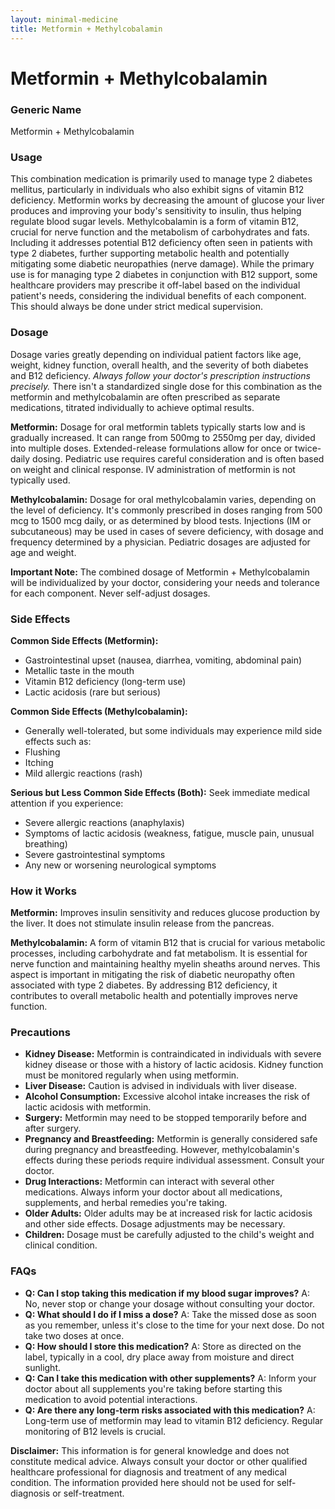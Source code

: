 ```yaml
---
layout: minimal-medicine
title: Metformin + Methylcobalamin
---
```


# Metformin + Methylcobalamin
### Generic Name
Metformin + Methylcobalamin

### Usage

This combination medication is primarily used to manage type 2 diabetes mellitus, particularly in individuals who also exhibit signs of vitamin B12 deficiency.  Metformin works by decreasing the amount of glucose your liver produces and improving your body's sensitivity to insulin, thus helping regulate blood sugar levels.  Methylcobalamin is a form of vitamin B12, crucial for nerve function and the metabolism of carbohydrates and fats.  Including it addresses potential B12 deficiency often seen in patients with type 2 diabetes, further supporting metabolic health and potentially mitigating some diabetic neuropathies (nerve damage).  While the primary use is for managing type 2 diabetes in conjunction with B12 support, some healthcare providers may prescribe it off-label based on the individual patient's needs, considering the individual benefits of each component.  This should always be done under strict medical supervision.

### Dosage

Dosage varies greatly depending on individual patient factors like age, weight, kidney function, overall health, and the severity of both diabetes and B12 deficiency.  *Always follow your doctor's prescription instructions precisely.*  There isn't a standardized single dose for this combination as the metformin and methylcobalamin are often prescribed as separate medications, titrated individually to achieve optimal results.

**Metformin:**  Dosage for oral metformin tablets typically starts low and is gradually increased.  It can range from 500mg to 2550mg per day, divided into multiple doses.  Extended-release formulations allow for once or twice-daily dosing. Pediatric use requires careful consideration and is often based on weight and clinical response.  IV administration of metformin is not typically used.

**Methylcobalamin:** Dosage for oral methylcobalamin varies, depending on the level of deficiency.  It's commonly prescribed in doses ranging from 500 mcg to 1500 mcg daily, or as determined by blood tests.  Injections (IM or subcutaneous) may be used in cases of severe deficiency, with dosage and frequency determined by a physician.  Pediatric dosages are adjusted for age and weight.

**Important Note:** The combined dosage of Metformin + Methylcobalamin will be individualized by your doctor, considering your needs and tolerance for each component.  Never self-adjust dosages.

### Side Effects

**Common Side Effects (Metformin):**

* Gastrointestinal upset (nausea, diarrhea, vomiting, abdominal pain)
* Metallic taste in the mouth
* Vitamin B12 deficiency (long-term use)
* Lactic acidosis (rare but serious)

**Common Side Effects (Methylcobalamin):**

* Generally well-tolerated, but some individuals may experience mild side effects such as:
* Flushing
* Itching
* Mild allergic reactions (rash)

**Serious but Less Common Side Effects (Both):**  Seek immediate medical attention if you experience:

* Severe allergic reactions (anaphylaxis)
* Symptoms of lactic acidosis (weakness, fatigue, muscle pain, unusual breathing)
* Severe gastrointestinal symptoms
* Any new or worsening neurological symptoms


### How it Works

**Metformin:** Improves insulin sensitivity and reduces glucose production by the liver. It does not stimulate insulin release from the pancreas.

**Methylcobalamin:**  A form of vitamin B12 that is crucial for various metabolic processes, including carbohydrate and fat metabolism. It is essential for nerve function and maintaining healthy myelin sheaths around nerves. This aspect is important in mitigating the risk of diabetic neuropathy often associated with type 2 diabetes.  By addressing B12 deficiency, it contributes to overall metabolic health and potentially improves nerve function.

### Precautions

* **Kidney Disease:** Metformin is contraindicated in individuals with severe kidney disease or those with a history of lactic acidosis.  Kidney function must be monitored regularly when using metformin.
* **Liver Disease:** Caution is advised in individuals with liver disease.
* **Alcohol Consumption:** Excessive alcohol intake increases the risk of lactic acidosis with metformin.
* **Surgery:** Metformin may need to be stopped temporarily before and after surgery.
* **Pregnancy and Breastfeeding:** Metformin is generally considered safe during pregnancy and breastfeeding. However, methylcobalamin's effects during these periods require individual assessment. Consult your doctor.
* **Drug Interactions:** Metformin can interact with several other medications. Always inform your doctor about all medications, supplements, and herbal remedies you're taking.
* **Older Adults:**  Older adults may be at increased risk for lactic acidosis and other side effects. Dosage adjustments may be necessary.
* **Children:**  Dosage must be carefully adjusted to the child's weight and clinical condition.


### FAQs

* **Q: Can I stop taking this medication if my blood sugar improves?** A: No, never stop or change your dosage without consulting your doctor.
* **Q: What should I do if I miss a dose?** A: Take the missed dose as soon as you remember, unless it's close to the time for your next dose. Do not take two doses at once.
* **Q: How should I store this medication?** A: Store as directed on the label, typically in a cool, dry place away from moisture and direct sunlight.
* **Q: Can I take this medication with other supplements?** A:  Inform your doctor about all supplements you're taking before starting this medication to avoid potential interactions.
* **Q: Are there any long-term risks associated with this medication?** A: Long-term use of metformin may lead to vitamin B12 deficiency. Regular monitoring of B12 levels is crucial.


**Disclaimer:** This information is for general knowledge and does not constitute medical advice.  Always consult your doctor or other qualified healthcare professional for diagnosis and treatment of any medical condition.  The information provided here should not be used for self-diagnosis or self-treatment.

